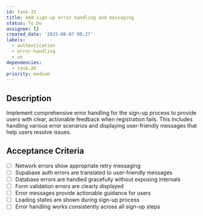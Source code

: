 ```yaml
---
id: task-32
title: Add sign-up error handling and messaging
status: To Do
assignee: []
created_date: '2025-08-07 00:27'
labels:
  - authentication
  - error-handling
  - ux
dependencies:
  - task-26
priority: medium
---
```


## Description

Implement comprehensive error handling for the sign-up process to provide users with clear, actionable feedback when registration fails. This includes handling various error scenarios and displaying user-friendly messages that help users resolve issues.

## Acceptance Criteria

- [ ] Network errors show appropriate retry messaging
- [ ] Supabase auth errors are translated to user-friendly messages
- [ ] Database errors are handled gracefully without exposing internals
- [ ] Form validation errors are clearly displayed
- [ ] Error messages provide actionable guidance for users
- [ ] Loading states are shown during sign-up process
- [ ] Error handling works consistently across all sign-up steps
